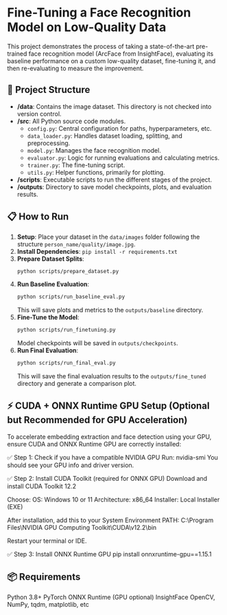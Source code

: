 # Fine-Tuning a Face Recognition Model on Low-Quality Data

This project demonstrates the process of taking a state-of-the-art pre-trained face recognition model (ArcFace from InsightFace), evaluating its baseline performance on a custom low-quality dataset, fine-tuning it, and then re-evaluating to measure the improvement.

## 🚀 Project Structure

- **/data**: Contains the image dataset. This directory is not checked into version control.
- **/src**: All Python source code modules.
  - `config.py`: Central configuration for paths, hyperparameters, etc.
  - `data_loader.py`: Handles dataset loading, splitting, and preprocessing.
  - `model.py`: Manages the face recognition model.
  - `evaluator.py`: Logic for running evaluations and calculating metrics.
  - `trainer.py`: The fine-tuning script.
  - `utils.py`: Helper functions, primarily for plotting.
- **/scripts**: Executable scripts to run the different stages of the project.
- **/outputs**: Directory to save model checkpoints, plots, and evaluation results.

## 📋 How to Run

1.  **Setup**: Place your dataset in the `data/images` folder following the structure `person_name/quality/image.jpg`.
2.  **Install Dependencies**: `pip install -r requirements.txt`
3.  **Prepare Dataset Splits**:
    ```bash
    python scripts/prepare_dataset.py
    ```
4.  **Run Baseline Evaluation**:
    ```bash
    python scripts/run_baseline_eval.py
    ```
    This will save plots and metrics to the `outputs/baseline` directory.
5.  **Fine-Tune the Model**:
    ```bash
    python scripts/run_finetuning.py
    ```
    Model checkpoints will be saved in `outputs/checkpoints`.
6.  **Run Final Evaluation**:
    ```bash
    python scripts/run_final_eval.py
    ```
    This will save the final evaluation results to the `outputs/fine_tuned` directory and generate a comparison plot.

## ⚡ CUDA + ONNX Runtime GPU Setup (Optional but Recommended for GPU Acceleration)
To accelerate embedding extraction and face detection using your GPU, ensure CUDA and ONNX Runtime GPU are correctly installed:

✅ Step 1: Check if you have a compatible NVIDIA GPU
Run: nvidia-smi
You should see your GPU info and driver version.

✅ Step 2: Install CUDA Toolkit (required for ONNX GPU)
Download and install CUDA Toolkit 12.2

Choose:
OS: Windows 10 or 11
Architecture: x86_64
Installer: Local Installer (EXE)

After installation, add this to your System Environment PATH:
C:\Program Files\NVIDIA GPU Computing Toolkit\CUDA\v12.2\bin

Restart your terminal or IDE.

✅ Step 3: Install ONNX Runtime GPU
pip install onnxruntime-gpu==1.15.1

## 📦 Requirements
Python 3.8+
PyTorch
ONNX Runtime (GPU optional)
InsightFace
OpenCV, NumPy, tqdm, matplotlib, etc
